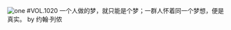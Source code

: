 ![one](http://image.wufazhuce.com/Fi53kg_KVyBorZeV49S08gSdagtz)
#VOL.1020
一个人做的梦，就只能是个梦；一群人怀着同一个梦想，便是真实。 by 约翰·列侬